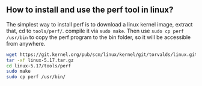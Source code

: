 ## **How to install and use the perf tool in linux?**
The simplest way to install perf is to download a linux kernel image, extract that, cd to `tools/perf/`. compile it via `sudo make`. 
Then use `sudo cp perf /usr/bin` to copy the perf program to the bin folder, so it will be accessible from anywhere.  
```bash
wget https://git.kernel.org/pub/scm/linux/kernel/git/torvalds/linux.git/snapshot/linux-5.17.tar.gz
tar -xf linux-5.17.tar.gz
cd linux-5.17/tools/perf
sudo make
sudo cp perf /usr/bin/
```
